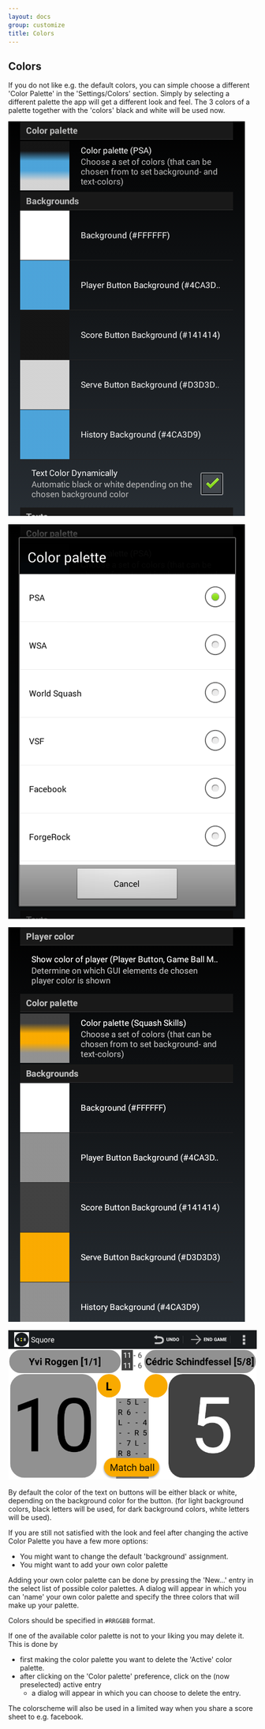 ```yaml
---
layout: docs
group: customize
title: Colors
---
```

## Colors

If you do not like e.g. the default colors, you can simple choose a different 'Color Palette' in the 'Settings/Colors'
section. Simply by selecting a different palette the app will get a different look and feel.
The 3 colors of a palette together with the 'colors' black and white will be used now.

![Squore Color settings PSA"](../img/sb.settings.02.colors.psa.png)

![Squore Color settings Select"](../img/sb.settings.03.colors.select.png)

![Squore Color settings WSA"](../img/sb.settings.04.colors.squashskills.png)

![Squore Color settings WSA"](../img/sb.settings.04.colors.squashskills.result.png)

By default the color of the text on buttons will be either black or white, depending on the background color for the button.
(for light background colors, black letters will be used, for dark background colors, white letters will be used).

If you are still not satisfied with the look and feel after changing the active Color Palette you have a few more options:
* You might want to change the default 'background' assignment.
* You might want to add your own color palette

Adding your own color palette can be done by pressing the 'New...' entry in the select list of possible color palettes.
A dialog will appear in which you can 'name' your own color palette and specify the three colors that will make up your palette.

Colors should be specified in `#RRGGBB` format.

If one of the available color palette is not to your liking you may delete it. This is done by
* first making the color palette you want to delete the 'Active' color palette.
* after clicking on the 'Color palette' preference, click on the (now preselected) active entry
    * a dialog will appear in which you can choose to delete the entry.

The colorscheme will also be used in a limited way when you share a score sheet to e.g. facebook.
